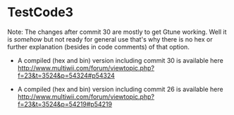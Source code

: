 TestCode3
=========

Note: The changes after commit 30 are mostly to get Gtune working. Well it is *somehow* but not ready for general use that's why there is no hex or further explanation (besides in code comments) of that option.

- A compiled (hex and bin) version including commit 30 is available here
http://www.multiwii.com/forum/viewtopic.php?f=23&t=3524&p=54324#p54324

- A compiled (hex and bin) version including commit 26 is available here http://www.multiwii.com/forum/viewtopic.php?f=23&t=3524&p=54219#p54219


